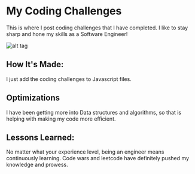 # My Coding Challenges
This is where I post coding challenges that I have completed. I like to stay sharp and hone my skills as a Software Engineer!


![alt tag](https://media0.giphy.com/media/KmHueA88mFABT9GkkR/200.gif)

## How It's Made:
I just add the coding challenges to Javascript files.

## Optimizations
I have been getting more into Data structures and algorithms, so that is helping with making my code more efficient.  

## Lessons Learned:

No matter what your experience level, being an engineer means continuously learning. Code wars and leetcode have definitely pushed my knowledge and prowess.


